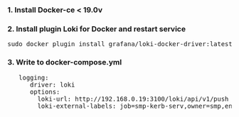 <h3>1. Install Docker-ce < 19.0v </h3>

<h3>2. Install plugin Loki for Docker and restart service</h3>
<pre>sudo docker plugin install grafana/loki-docker-driver:latest --alias loki --grant-all-permissions</pre>

<h3>3. Write to docker-compose.yml</h3>

<pre>   logging:
      driver: loki
      options:
        loki-url: http://192.168.0.19:3100/loki/api/v1/push
        loki-external-labels: job=smp-kerb-serv,owner=smp,environment=preprod
</pre>
